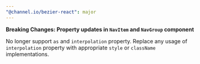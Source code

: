 ```yaml
---
"@channel.io/bezier-react": major
---
```


**Breaking Changes: Property updates in `NavItem` and `NavGroup` component**

No longer support `as` and `interpolation` property. Replace any usage of `interpolation` property with appropriate `style` or `className` implementations.
